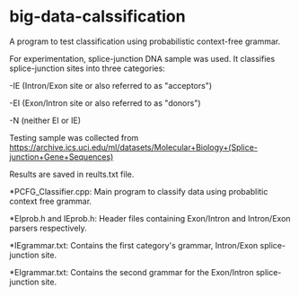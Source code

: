 # big-data-calssification

A program to test classification using probabilistic context-free grammar.

For experimentation, splice-junction DNA sample was used. It classifies splice-junction sites into three categories:

-IE (Intron/Exon site or also referred to as "acceptors")

-EI (Exon/Intron site or also referred to as "donors")

-N (neither EI or IE)

Testing sample was collected from
https://archive.ics.uci.edu/ml/datasets/Molecular+Biology+(Splice-junction+Gene+Sequences)

Results are saved in reults.txt file.


*PCFG_Classifier.cpp:
Main program to classify data using probablitic context free grammar.

*EIprob.h and IEprob.h:
Header files containing Exon/Intron and Intron/Exon parsers respectively.

 *IEgrammar.txt:
 Contains the first category's grammar, Intron/Exon splice-junction site.
 
 *EIgrammar.txt:
  Contains the second grammar for the Exon/Intron splice-junction site.
